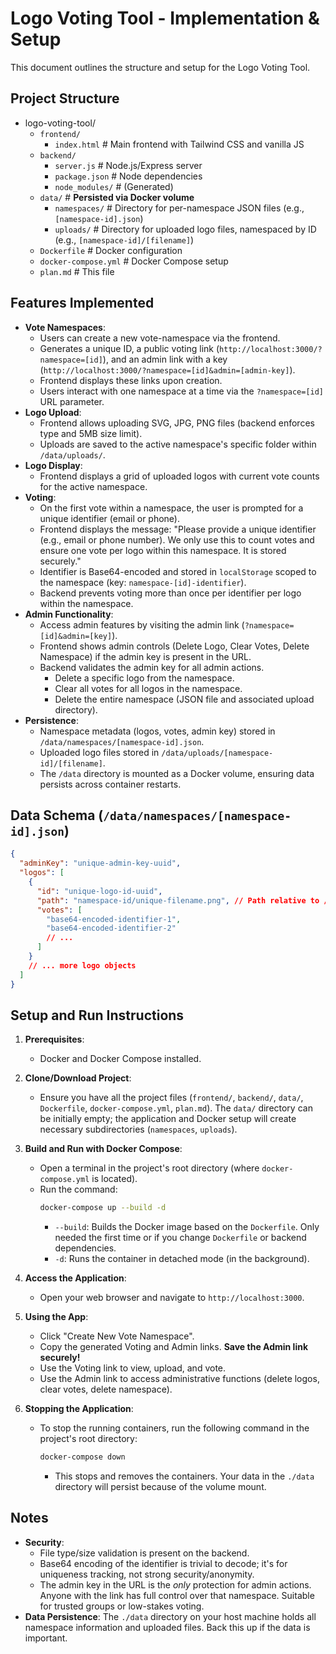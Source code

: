 # Logo Voting Tool - Implementation & Setup

This document outlines the structure and setup for the Logo Voting Tool.

## Project Structure
- logo-voting-tool/
  - `frontend/`
    - `index.html`         # Main frontend with Tailwind CSS and vanilla JS
  - `backend/`
    - `server.js`         # Node.js/Express server
    - `package.json`      # Node dependencies
    - `node_modules/`     # (Generated)
  - `data/`               # **Persisted via Docker volume**
    - `namespaces/`       # Directory for per-namespace JSON files (e.g., `[namespace-id].json`)
    - `uploads/`          # Directory for uploaded logo files, namespaced by ID (e.g., `[namespace-id]/[filename]`)
  - `Dockerfile`          # Docker configuration
  - `docker-compose.yml`  # Docker Compose setup
  - `plan.md`             # This file

## Features Implemented
- **Vote Namespaces**:
  - Users can create a new vote-namespace via the frontend.
  - Generates a unique ID, a public voting link (`http://localhost:3000/?namespace=[id]`), and an admin link with a key (`http://localhost:3000/?namespace=[id]&admin=[admin-key]`).
  - Frontend displays these links upon creation.
  - Users interact with one namespace at a time via the `?namespace=[id]` URL parameter.
- **Logo Upload**:
  - Frontend allows uploading SVG, JPG, PNG files (backend enforces type and 5MB size limit).
  - Uploads are saved to the active namespace's specific folder within `/data/uploads/`.
- **Logo Display**:
  - Frontend displays a grid of uploaded logos with current vote counts for the active namespace.
- **Voting**:
  - On the first vote within a namespace, the user is prompted for a unique identifier (email or phone).
  - Frontend displays the message: "Please provide a unique identifier (e.g., email or phone number). We only use this to count votes and ensure one vote per logo within this namespace. It is stored securely."
  - Identifier is Base64-encoded and stored in `localStorage` scoped to the namespace (key: `namespace-[id]-identifier`).
  - Backend prevents voting more than once per identifier per logo within the namespace.
- **Admin Functionality**:
  - Access admin features by visiting the admin link (`?namespace=[id]&admin=[key]`).
  - Frontend shows admin controls (Delete Logo, Clear Votes, Delete Namespace) if the admin key is present in the URL.
  - Backend validates the admin key for all admin actions.
    - Delete a specific logo from the namespace.
    - Clear all votes for all logos in the namespace.
    - Delete the entire namespace (JSON file and associated upload directory).
- **Persistence**:
  - Namespace metadata (logos, votes, admin key) stored in `/data/namespaces/[namespace-id].json`.
  - Uploaded logo files stored in `/data/uploads/[namespace-id]/[filename]`.
  - The `/data` directory is mounted as a Docker volume, ensuring data persists across container restarts.

## Data Schema (`/data/namespaces/[namespace-id].json`)
```json
{
  "adminKey": "unique-admin-key-uuid",
  "logos": [
    {
      "id": "unique-logo-id-uuid",
      "path": "namespace-id/unique-filename.png", // Path relative to /data/uploads/
      "votes": [
        "base64-encoded-identifier-1",
        "base64-encoded-identifier-2"
        // ...
      ]
    }
    // ... more logo objects
  ]
}
```

## Setup and Run Instructions

1.  **Prerequisites**:
    *   Docker and Docker Compose installed.

2.  **Clone/Download Project**:
    *   Ensure you have all the project files (`frontend/`, `backend/`, `data/`, `Dockerfile`, `docker-compose.yml`, `plan.md`). The `data/` directory can be initially empty; the application and Docker setup will create necessary subdirectories (`namespaces`, `uploads`).

3.  **Build and Run with Docker Compose**:
    *   Open a terminal in the project's root directory (where `docker-compose.yml` is located).
    *   Run the command:
        ```bash
        docker-compose up --build -d
        ```
        *   `--build`: Builds the Docker image based on the `Dockerfile`. Only needed the first time or if you change `Dockerfile` or backend dependencies.
        *   `-d`: Runs the container in detached mode (in the background).

4.  **Access the Application**:
    *   Open your web browser and navigate to `http://localhost:3000`.

5.  **Using the App**:
    *   Click "Create New Vote Namespace".
    *   Copy the generated Voting and Admin links. **Save the Admin link securely!**
    *   Use the Voting link to view, upload, and vote.
    *   Use the Admin link to access administrative functions (delete logos, clear votes, delete namespace).

6.  **Stopping the Application**:
    *   To stop the running containers, run the following command in the project's root directory:
        ```bash
        docker-compose down
        ```
        *   This stops and removes the containers. Your data in the `./data` directory will persist because of the volume mount.

## Notes
- **Security**:
  - File type/size validation is present on the backend.
  - Base64 encoding of the identifier is trivial to decode; it's for uniqueness tracking, not strong security/anonymity.
  - The admin key in the URL is the *only* protection for admin actions. Anyone with the link has full control over that namespace. Suitable for trusted groups or low-stakes voting.
- **Data Persistence**: The `./data` directory on your host machine holds all namespace information and uploaded files. Back this up if the data is important.